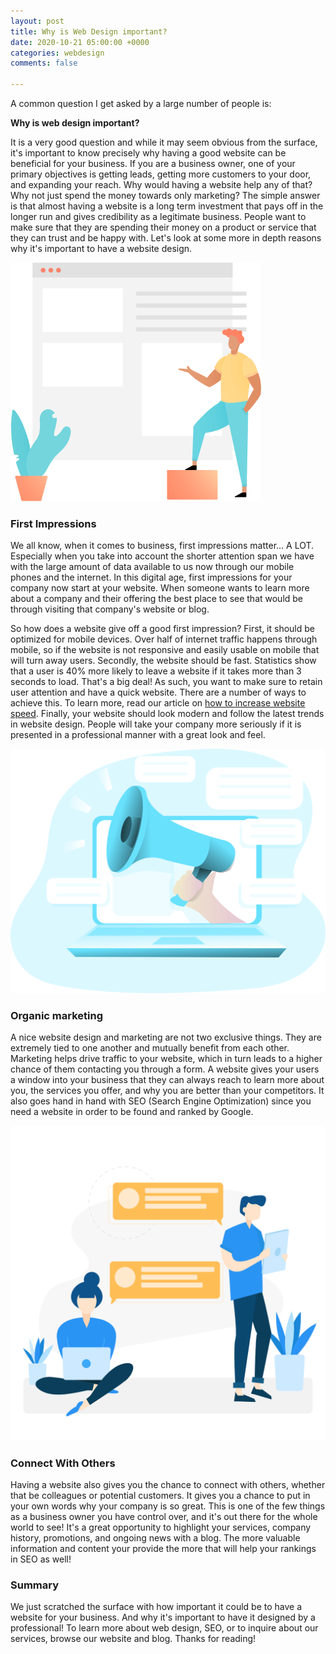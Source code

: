 ```yaml
---
layout: post
title: Why is Web Design important?
date: 2020-10-21 05:00:00 +0000
categories: webdesign
comments: false

---
```

A common question I get asked by a large number of people is:

**Why is web design important?**

It is a very good question and while it may seem obvious from the surface, it's important to know precisely why having a good website can be beneficial for your business. If you are a business owner, one of your primary objectives is getting leads, getting more customers to your door, and expanding your reach. Why would having a website help any of that? Why not just spend the money towards only marketing? The simple answer is that almost having a website is a long term investment that pays off in the longer run and gives credibility as a legitimate business. People want to make sure that they are spending their money on a product or service that they can trust and be happy with. Let's look at some more in depth reasons why it's important to have a website design.

![](/uploads/drawkit-content-man-colour-400px.png)

### First Impressions

We all know, when it comes to business, first impressions matter... A LOT. Especially when you take into account the shorter attention span we have with the large amount of data available to us now through our mobile phones and the internet. In this digital age, first impressions for your company now start at your website. When someone wants to learn more about a company and their offering the best place to see that would be through visiting that company's website or blog.

So how does a website give off a good first impression? First, it should be optimized for mobile devices. Over half of internet traffic happens through mobile, so if the website is not responsive and easily usable on mobile that will turn away users. Secondly, the website should be fast. Statistics show that a user is 40% more likely to leave a website if it takes more than 3 seconds to load. That's a big deal! As such, you want to make sure to retain user attention and have a quick website. There are  a number of ways to achieve this. To learn more, read our article on [how to increase website speed](https://www.lorenzanadesigns.com/blog/tech/2020/09/22/5-methods-to-make-your-website-fast.html). Finally, your website should look modern and follow the latest trends in website design. People will take your company more seriously if it is presented in a professional manner with a great look and feel.

![](/uploads/marketing_.png)

### Organic marketing

A nice website design and marketing are not two exclusive things. They are extremely tied to one another and mutually benefit from each other. Marketing helps drive traffic to your website, which in turn leads to a higher chance of them contacting you through a form. A website gives your users a window into your business that they can always reach to learn more about you, the services you offer, and why you are better than your competitors. It also goes hand in hand with SEO (Search Engine Optimization) since you need a website in order to be found and ranked by Google.

![](/uploads/chat.png)

### Connect With Others

Having a website also gives you the chance to connect with others, whether that be colleagues or potential customers. It gives you a chance to put in your own words why your company is so great. This is one of the few things as a business owner you have control over, and it's out there for the whole world to see! It's a great opportunity to highlight your services, company history, promotions, and ongoing news with a blog. The more valuable information and content your provide the more that will help your rankings in SEO as well!

### Summary

We just scratched the surface with how important it could be to have a website for your business. And why it's important to have it designed by a professional! To learn more about web design, SEO, or to inquire about our services, browse our website and blog. Thanks for reading!